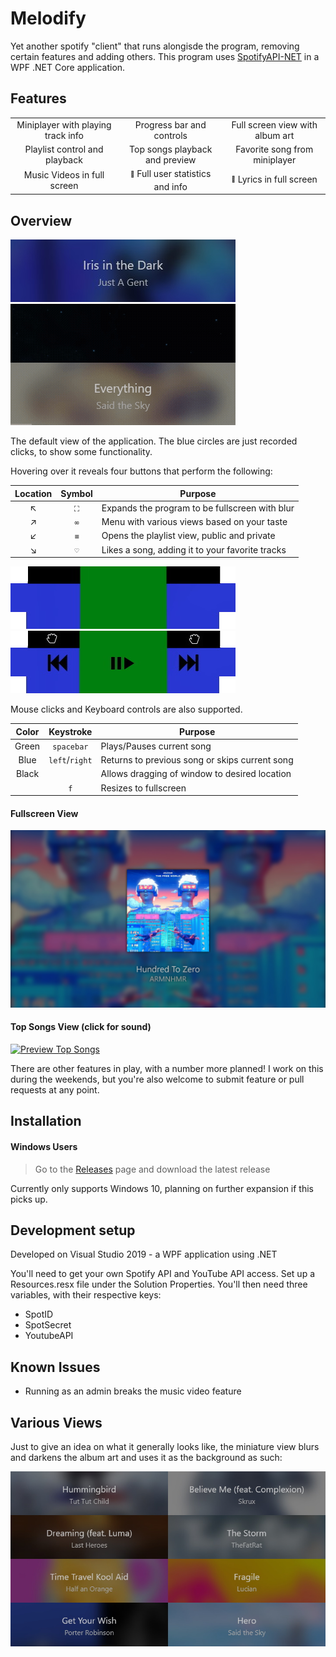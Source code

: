 # Melodify

Yet another spotify "client" that runs alongisde the program, removing certain features and adding others. This program uses [SpotifyAPI-NET](https://github.com/JohnnyCrazy/SpotifyAPI-NET) in a WPF .NET Core application.

## Features

<table style="text-align:center;">
  <tr>
    <td>Miniplayer with playing track info</td>
    <td>Progress bar and controls</td>
    <td>Full screen view with album art</td>
  </tr>
  <tr>
    <td>Playlist control and playback</td>
    <td>Top songs playback and preview</td>
    <td>Favorite song from miniplayer</td>
  </tr>
  <tr>
    <td>Music Videos in full screen</td>
    <td><sub><sup>🚧</sup></sub> Full user statistics and info</td>
    <td><sub><sup>🚧</sup></sub> Lyrics in full screen</td>
  </tr>
</table>

## Overview
![](images/main.JPG) ![](images/melodify.gif)

The default view of the application. The blue circles are just recorded clicks, to show some functionality.

Hovering over it reveals four buttons that perform the following:

Location | Symbol | Purpose
:---: | :---: | ---
↖|`⛶`|Expands the program to be fullscreen with blur
↗|`∞`|Menu with various views based on your taste
↙|`≡`|Opens the playlist view, public and private
↘|`♡`|Likes a song, adding it to your favorite tracks

![](images/hoverRaw.jpg)
![](images/hoverInfo.jpg)

Mouse clicks and Keyboard controls are also supported.

Color | Keystroke | Purpose
:---: | :---: | ---
Green | `spacebar` | Plays/Pauses current song
Blue | `left`/`right` | Returns to previous song or skips current song
Black | ⠀ | Allows dragging of window to desired location
⠀ | `f` | Resizes to fullscreen

#### Fullscreen View
![](images/fullscreen.jpg)
#### Top Songs View (click for sound)
[![Preview Top Songs](images/topSongs.gif)](https://streamable.com/m08hx)

There are other features in play, with a number more planned! I work on this during the weekends, but you're also welcome to submit feature or pull requests at any point.

## Installation

 #### Windows Users
>
> Go to the [Releases](https://github.com/novatorem/Melodify/releases) page and download the latest release

Currently only supports Windows 10, planning on further expansion if this picks up.

## Development setup

Developed on Visual Studio 2019 - a WPF application using .NET

You'll need to get your own Spotify API and YouTube API access.
Set up a Resources.resx file under the Solution Properties.
You'll then need three variables, with their respective keys:
- SpotID
- SpotSecret
- YoutubeAPI

## Known Issues

- Running as an admin breaks the music video feature

## Various Views

Just to give an idea on what it generally looks like, the miniature view blurs and darkens the album art and uses it as the background as such:

![](images/multi.jpg)